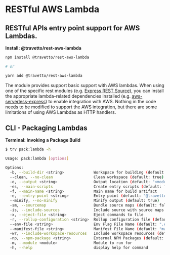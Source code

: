 <!-- This file was generated by @travetto/doc and should not be modified directly -->
<!-- Please modify https://github.com/travetto/travetto/tree/main/module/rest-aws-lambda/DOC.tsx and execute "npx trv doc" to rebuild -->
# RESTful AWS Lambda

## RESTful APIs entry point support for AWS Lambdas.

**Install: @travetto/rest-aws-lambda**
```bash
npm install @travetto/rest-aws-lambda

# or

yarn add @travetto/rest-aws-lambda
```

The module provides support basic support with AWS lambdas. When using one of the specific rest modules (e.g. [Express REST Source](https://github.com/travetto/travetto/tree/main/module/rest-express#readme "Express provider for the travetto rest module.")), you can install the appropriate lambda-related dependencies installed (e.g. [aws-serverless-express](https://github.com/awslabs/aws-serverless-express/blob/master/README.md)) to enable integration with AWS.  Nothing in the code needs to be modified to support the AWS integration, but there are some limitations of using AWS Lambdas as HTTP handlers.

## CLI - Packaging Lambdas

**Terminal: Invoking a Package Build**
```bash
$ trv pack:lambda -h

Usage: pack:lambda [options]

Options:
  -b, --build-dir <string>             Workspace for building (default: "/tmp/<temp-folder>")
  --clean, --no-clean                  Clean workspace (default: true)
  -o, --output <string>                Output location (default: "<module>.zip")
  -es, --main-scripts                  Create entry scripts (default: false)
  -f, --main-name <string>             Main name for build artifact
  -e, --entry-point <string>           Entry point (default: "@travetto/rest-aws-lambda/support/entry.handler")
  --minify, --no-minify                Minify output (default: true)
  -sm, --sourcemap                     Bundle source maps (default: false)
  -is, --include-sources               Include source with source maps (default: false)
  -x, --eject-file <string>            Eject commands to file
  -r, --rollup-configuration <string>  Rollup configuration file (default: "@travetto/pack/support/rollup/build")
  --env-file <string>                  Env Flag File Name (default: ".env")
  --manifest-file <string>             Manifest File Name (default: "manifest.json")
  -wr, --include-workspace-resources   Include workspace resources (default: false)
  -np, --npm-package <string>          External NPM Packages (default: [])
  -m, --module <module>                Module to run for
  -h, --help                           display help for command
```
